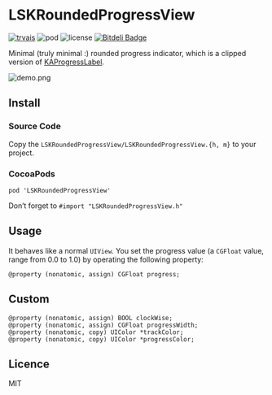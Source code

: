 # LSKRoundedProgressView
[![trvais](https://travis-ci.org/liushuaikobe/LSKRoundedProgressView.svg)](https://travis-ci.org/liushuaikobe/LSKRoundedProgressView)
![pod](https://cocoapod-badges.herokuapp.com/v/LSKRoundedProgressView/badge.png)
![license](https://img.shields.io/badge/license-MIT-blue.svg)
[![Bitdeli Badge](https://d2weczhvl823v0.cloudfront.net/liushuaikobe/lskroundedprogressview/trend.png)](https://bitdeli.com/free "Bitdeli Badge")

Minimal (truly minimal :) rounded progress indicator, which is a clipped version of [KAProgressLabel](https://github.com/kirualex/KAProgressLabel).

![demo.png](http://7xjdjy.com1.z0.glb.clouddn.com/LSKRoundedProgressViewDemo.png)

## Install
### Source Code
Copy the `LSKRoundedProgressView/LSKRoundedProgressView.{h, m}` to your project.

### CocoaPods

    pod 'LSKRoundedProgressView'

Don’t forget to `#import "LSKRoundedProgressView.h"`

## Usage
It behaves like a normal `UIView`.
You set the progress value (a `CGFloat` value, range from 0.0 to 1.0) by operating the following property:

    @property (nonatomic, assign) CGFloat progress;


## Custom 

    @property (nonatomic, assign) BOOL clockWise;
    @property (nonatomic, assign) CGFloat progressWidth;
    @property (nonatomic, copy) UIColor *trackColor;
    @property (nonatomic, copy) UIColor *progressColor;

## Licence
MIT
